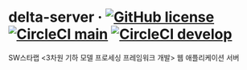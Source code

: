 # delta-server &middot; [![GitHub license](https://img.shields.io/github/license/kaist-gclab/delta-server)](https://github.com/kaist-gclab/delta-server/blob/main/LICENSE) [![CircleCI main](https://img.shields.io/circleci/build/gh/kaist-gclab/delta-server/main?label=main)](https://circleci.com/gh/kaist-gclab/delta-server/tree/main) [![CircleCI develop](https://img.shields.io/circleci/build/gh/kaist-gclab/delta-server/develop?label=develop)](https://circleci.com/gh/kaist-gclab/delta-server/tree/develop)

SW스타랩 <3차원 기하 모델 프로세싱 프레임워크 개발> 웹 애플리케이션 서버
